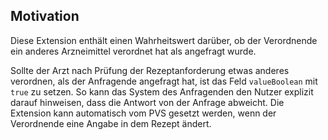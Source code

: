 ## Motivation

Diese Extension enthält einen Wahrheitswert darüber, ob der Verordnende ein anderes Arzneimittel verordnet hat als angefragt wurde.

Sollte der Arzt nach Prüfung der Rezeptanforderung etwas anderes verordnen, als der Anfragende angefragt hat, ist das Feld `valueBoolean` mit `true` zu setzen. So kann das System des Anfragenden den Nutzer explizit darauf hinweisen, dass die Antwort von der Anfrage abweicht. Die Extension kann automatisch vom PVS gesetzt werden, wenn der Verordnende eine Angabe in dem Rezept ändert.
